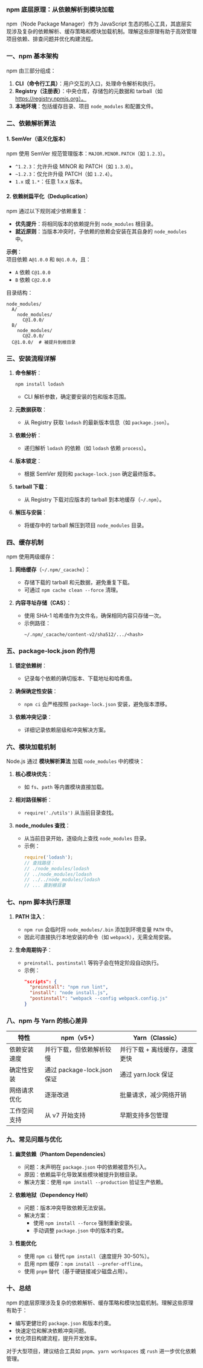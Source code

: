 ### npm 底层原理：从依赖解析到模块加载

npm（Node Package Manager）作为 JavaScript 生态的核心工具，其底层实现涉及复杂的依赖解析、缓存策略和模块加载机制。理解这些原理有助于高效管理项目依赖、排查问题并优化构建流程。


### **一、npm 基本架构**
npm 由三部分组成：
1. **CLI（命令行工具）**：用户交互的入口，处理命令解析和执行。
2. **Registry（注册表）**：中央仓库，存储包的元数据和 tarball（如 https://registry.npmjs.org）。
3. **本地环境**：包括缓存目录、项目 `node_modules` 和配置文件。


### **二、依赖解析算法**
#### 1. **SemVer（语义化版本）**
npm 使用 SemVer 规范管理版本：`MAJOR.MINOR.PATCH`（如 `1.2.3`）。
- `^1.2.3`：允许升级 MINOR 和 PATCH（如 `1.3.0`）。
- `~1.2.3`：仅允许升级 PATCH（如 `1.2.4`）。
- `1.x` 或 `1.*`：任意 1.x.x 版本。

#### 2. **依赖树扁平化（Deduplication）**
npm 通过以下规则减少依赖重复：
- **优先提升**：将相同版本的依赖提升到 `node_modules` 根目录。
- **就近原则**：当版本冲突时，子依赖的依赖会安装在其自身的 `node_modules` 中。

**示例**：  
项目依赖 `A@1.0.0` 和 `B@1.0.0`，且：
- `A` 依赖 `C@1.0.0`  
- `B` 依赖 `C@2.0.0`  

目录结构：
```
node_modules/
  A/
    node_modules/
      C@1.0.0/
  B/
    node_modules/
      C@2.0.0/
  C@1.0.0/  # 被提升到根目录
```


### **三、安装流程详解**
1. **命令解析**：  
   ```bash
   npm install lodash
   ```
   - CLI 解析参数，确定要安装的包和版本范围。

2. **元数据获取**：  
   - 从 Registry 获取 `lodash` 的最新版本信息（如 `package.json`）。

3. **依赖分析**：  
   - 递归解析 `lodash` 的依赖（如 `lodash` 依赖 `process`）。

4. **版本锁定**：  
   - 根据 SemVer 规则和 `package-lock.json` 确定最终版本。

5. **tarball 下载**：  
   - 从 Registry 下载对应版本的 tarball 到本地缓存（`~/.npm`）。

6. **解压与安装**：  
   - 将缓存中的 tarball 解压到项目 `node_modules` 目录。


### **四、缓存机制**
npm 使用两级缓存：
1. **网络缓存**（`~/.npm/_cacache`）：  
   - 存储下载的 tarball 和元数据，避免重复下载。  
   - 可通过 `npm cache clean --force` 清理。

2. **内容寻址存储（CAS）**：  
   - 使用 SHA-1 哈希值作为文件名，确保相同内容只存储一次。  
   - 示例路径：  
     ```
     ~/.npm/_cacache/content-v2/sha512/.../<hash>
     ```


### **五、package-lock.json 的作用**
1. **锁定依赖树**：  
   - 记录每个依赖的确切版本、下载地址和哈希值。

2. **确保确定性安装**：  
   - `npm ci` 会严格按照 `package-lock.json` 安装，避免版本漂移。

3. **依赖冲突记录**：  
   - 详细记录依赖层级和冲突解决方案。


### **六、模块加载机制**
Node.js 通过 **模块解析算法** 加载 `node_modules` 中的模块：
1. **核心模块优先**：  
   - 如 `fs`、`path` 等内置模块直接加载。

2. **相对路径解析**：  
   - `require('./utils')` 从当前目录查找。

3. **node_modules 查找**：  
   - 从当前目录开始，逐级向上查找 `node_modules` 目录。  
   - 示例：  
     ```javascript
     require('lodash');
     // 查找路径：
     // ./node_modules/lodash
     // ../node_modules/lodash
     // ../../node_modules/lodash
     // ... 直到根目录
     ```


### **七、npm 脚本执行原理**
1. **PATH 注入**：  
   - `npm run` 会临时将 `node_modules/.bin` 添加到环境变量 `PATH` 中。  
   - 因此可直接执行本地安装的命令（如 `webpack`），无需全局安装。

2. **生命周期钩子**：  
   - `preinstall`、`postinstall` 等钩子会在特定阶段自动执行。  
   - 示例：  
     ```json
     "scripts": {
       "preinstall": "npm run lint",
       "install": "node install.js",
       "postinstall": "webpack --config webpack.config.js"
     }
     ```


### **八、npm 与 Yarn 的核心差异**
| 特性                | npm（v5+）                     | Yarn（Classic）                |
|---------------------|--------------------------------|--------------------------------|
| 依赖安装速度        | 并行下载，但依赖解析较慢       | 并行下载 + 离线缓存，速度更快   |
| 确定性安装          | 通过 package-lock.json 保证    | 通过 yarn.lock 保证            |
| 网络请求优化        | 逐渐改进                       | 批量请求，减少网络开销         |
| 工作空间支持        | 从 v7 开始支持                 | 早期支持多包管理              |


### **九、常见问题与优化**
1. **幽灵依赖（Phantom Dependencies）**  
   - 问题：未声明在 `package.json` 中的依赖被意外引入。  
   - 原因：依赖扁平化导致某些模块被提升到根目录。  
   - 解决方案：使用 `npm install --production` 验证生产依赖。

2. **依赖地狱（Dependency Hell）**  
   - 问题：版本冲突导致依赖无法安装。  
   - 解决方案：  
     - 使用 `npm install --force` 强制重新安装。  
     - 手动调整 `package.json` 中的版本约束。

3. **性能优化**  
   - 使用 `npm ci` 替代 `npm install`（速度提升 30-50%）。  
   - 启用 npm 缓存：`npm install --prefer-offline`。  
   - 使用 `pnpm` 替代（基于硬链接减少磁盘占用）。


### **十、总结**
npm 的底层原理涉及复杂的依赖解析、缓存策略和模块加载机制。理解这些原理有助于：
- 编写更健壮的 `package.json` 和版本约束。
- 快速定位和解决依赖冲突问题。
- 优化项目构建流程，提升开发效率。

对于大型项目，建议结合工具如 `pnpm`、`yarn workspaces` 或 `rush` 进一步优化依赖管理。